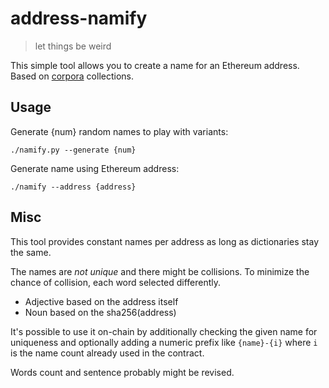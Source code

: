 # address-namify

> let things be weird

This simple tool allows you to create a name for an Ethereum address.
Based on [corpora](https://github.com/dariusk/corpora) collections.

## Usage

Generate {num} random names to play with variants:
```commandline
./namify.py --generate {num}
```

Generate name using Ethereum address:
```commandline
./namify --address {address}
```

## Misc

This tool provides constant names per address as long as dictionaries stay the same.

The names are *not unique* and there might be collisions. To minimize the chance of collision, each word selected differently.
- Adjective based on the address itself
- Noun based on the sha256(address)

It's possible to use it on-chain by additionally checking the given name for uniqueness 
and optionally adding a numeric prefix like `{name}-{i}` where `i` is the name count already used in the contract.   

Words count and sentence probably might be revised.
